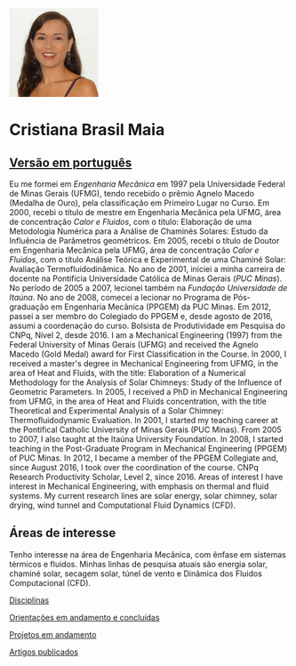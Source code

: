 ![GitHub logo](/foto.jpg)

# Cristiana Brasil Maia

## [Versão em português](/index.md)

Eu me formei em *Engenharia Mecânica* em 1997 pela Universidade Federal de Minas Gerais (UFMG), tendo recebido o prêmio Agnelo Macedo (Medalha de Ouro), pela classificação em Primeiro Lugar no Curso. Em 2000, recebi o título de mestre em Engenharia Mecânica pela UFMG, área de concentração *Calor e Fluidos*, com o título: Elaboração de uma Metodologia Numérica para a Análise de Chaminés Solares: Estudo da Influência de Parâmetros geométricos. Em 2005, recebi o título de Doutor em Engenharia Mecânica pela UFMG, área de concentração *Calor e Fluidos*, com o título Análise Teórica e Experimental de uma Chaminé Solar: Avaliação Termofluidodinâmica. No ano de 2001, iniciei a minha carreira de docente na Pontifícia Universidade Católica de Minas Gerais (*PUC Minas*). No período de 2005 a 2007, lecionei também na *Fundação Universidade de Itaúna*. No ano de 2008, comecei a lecionar no Programa de Pós-graduação em Engenharia Mecânica (PPGEM) da PUC Minas. Em 2012, passei a ser membro do Colegiado do PPGEM e, desde agosto de 2016, assumi a coordenação do curso. Bolsista de Produtividade em Pesquisa do CNPq, Nível 2, desde 2016.
I am a Mechanical Engineering (1997) from the Federal University of Minas Gerais (UFMG) and received the Agnelo Macedo (Gold Medal) award for First Classification in the Course. In 2000, I received a master's degree in Mechanical Engineering from UFMG, in the area of ​​Heat and Fluids, with the title: Elaboration of a Numerical Methodology for the Analysis of Solar Chimneys: Study of the Influence of Geometric Parameters. In 2005, I received a PhD in Mechanical Engineering from UFMG, in the area of ​​Heat and Fluids concentration, with the title Theoretical and Experimental Analysis of a Solar Chimney: Thermofluidodynamic Evaluation. In 2001, I started my teaching career at the Pontifical Catholic University of Minas Gerais (PUC Minas). From 2005 to 2007, I also taught at the Itaúna University Foundation. In 2008, I started teaching in the Post-Graduate Program in Mechanical Engineering (PPGEM) of PUC Minas. In 2012, I became a member of the PPGEM Collegiate and, since August 2016, I took over the coordination of the course. CNPq Research Productivity Scholar, Level 2, since 2016.
Areas of interest
I have interest in Mechanical Engineering, with emphasis on thermal and fluid systems. My current research lines are solar energy, solar chimney, solar drying, wind tunnel and Computational Fluid Dynamics (CFD).


## Áreas de interesse
Tenho interesse na área de Engenharia Mecânica, com ênfase em sistemas térmicos e fluidos. Minhas linhas de pesquisa atuais são energia solar, chaminé solar, secagem solar, túnel de vento e Dinâmica dos Fluidos Computacional (CFD).

[Disciplinas](/disciplinas.md)

[Orientações em andamento e concluídas](/orientacoes.md)

[Projetos em andamento](/projeto.md)

[Artigos publicados](/publicacoes.md)
